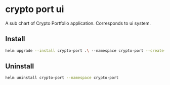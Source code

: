 # crypto port ui

A sub chart of Crypto Portfolio application. Corresponds to ui system.

## Install

```bash
helm upgrade --install crypto-port .\ --namespace crypto-port --create-namespace
```

## Uninstall

```bash
helm uninstall crypto-port --namespace crypto-port
```
